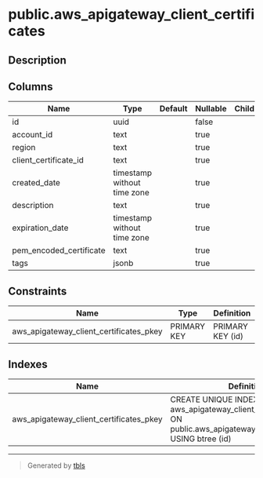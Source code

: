 # public.aws_apigateway_client_certificates

## Description

## Columns

| Name | Type | Default | Nullable | Children | Parents | Comment |
| ---- | ---- | ------- | -------- | -------- | ------- | ------- |
| id | uuid |  | false |  |  |  |
| account_id | text |  | true |  |  |  |
| region | text |  | true |  |  |  |
| client_certificate_id | text |  | true |  |  |  |
| created_date | timestamp without time zone |  | true |  |  |  |
| description | text |  | true |  |  |  |
| expiration_date | timestamp without time zone |  | true |  |  |  |
| pem_encoded_certificate | text |  | true |  |  |  |
| tags | jsonb |  | true |  |  |  |

## Constraints

| Name | Type | Definition |
| ---- | ---- | ---------- |
| aws_apigateway_client_certificates_pkey | PRIMARY KEY | PRIMARY KEY (id) |

## Indexes

| Name | Definition |
| ---- | ---------- |
| aws_apigateway_client_certificates_pkey | CREATE UNIQUE INDEX aws_apigateway_client_certificates_pkey ON public.aws_apigateway_client_certificates USING btree (id) |

---

> Generated by [tbls](https://github.com/k1LoW/tbls)
